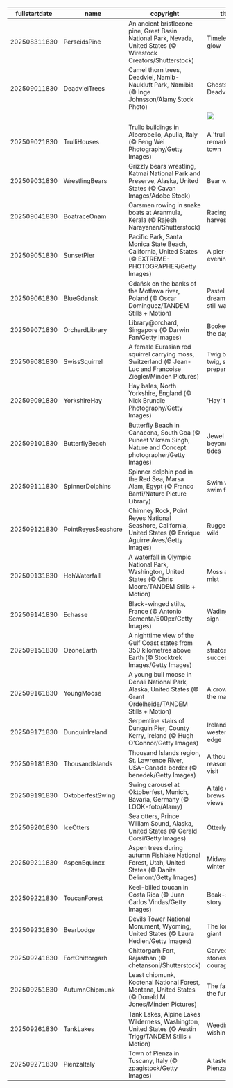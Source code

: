 |fullstartdate|name|copyright|title|image|
|--|--|--|--|--|
202508311830|PerseidsPine|An ancient bristlecone pine, Great Basin National Park, Nevada, United States (© Wirestock Creators/Shutterstock)|Timeless glow|![](/en-IN/2025/09/202508311830PerseidsPine.jpg)|
202509011830|DeadvleiTrees|Camel thorn trees, Deadvlei, Namib-Naukluft Park, Namibia (© Inge Johnsson/Alamy Stock Photo)|Ghosts of Deadvlei|![](/en-IN/2025/09/202509011830DeadvleiTrees.jpg)|
||||![](/en-IN/2025/09/.jpg)|
202509021830|TrulliHouses|Trullo buildings in Alberobello, Apulia, Italy (© Feng Wei Photography/Getty Images)|A 'trulli' remarkable town|![](/en-IN/2025/09/202509021830TrulliHouses.jpg)|
202509031830|WrestlingBears|Grizzly bears wrestling, Katmai National Park and Preserve, Alaska, United States (© Cavan Images/Adobe Stock)|Bear with us|![](/en-IN/2025/09/202509031830WrestlingBears.jpg)|
202509041830|BoatraceOnam|Oarsmen rowing in snake boats at Aranmula, Kerala (© Rajesh Narayanan/Shutterstock)|Racing the harvest tides|![](/en-IN/2025/09/202509041830BoatraceOnam.jpg)|
202509051830|SunsetPier|Pacific Park, Santa Monica State Beach, California, United States (© EXTREME-PHOTOGRAPHER/Getty Images)|A pier-fect evening|![](/en-IN/2025/09/202509051830SunsetPier.jpg)|
202509061830|BlueGdansk|Gdańsk on the banks of the Motława river, Poland (© Oscar Dominguez/TANDEM Stills + Motion)|Pastel dreams and still waters|![](/en-IN/2025/09/202509061830BlueGdansk.jpg)|
202509071830|OrchardLibrary|Library@orchard, Singapore (© Darwin Fan/Getty Images)|Booked for the day|![](/en-IN/2025/09/202509071830OrchardLibrary.jpg)|
202509081830|SwissSquirrel|A female Eurasian red squirrel carrying moss, Switzerland (© Jean-Luc and Francoise Ziegler/Minden Pictures)|Twig by twig, she prepares|![](/en-IN/2025/09/202509081830SwissSquirrel.jpg)|
202509091830|YorkshireHay|Hay bales, North Yorkshire, England (© Nick Brundle Photography/Getty Images)|'Hay' there!|![](/en-IN/2025/09/202509091830YorkshireHay.jpg)|
202509101830|ButterflyBeach|Butterfly Beach in Canacona, South Goa (© Puneet Vikram Singh, Nature and Concept photographer/Getty Images)|Jewel beyond the tides|![](/en-IN/2025/09/202509101830ButterflyBeach.jpg)|
202509111830|SpinnerDolphins|Spinner dolphin pod in the Red Sea, Marsa Alam, Egypt (© Franco Banfi/Nature Picture Library)|Swim wild, swim free|![](/en-IN/2025/09/202509111830SpinnerDolphins.jpg)|
202509121830|PointReyesSeashore|Chimney Rock, Point Reyes National Seashore, California, United States (© Enrique Aguirre Aves/Getty Images)|Rugged and wild|![](/en-IN/2025/09/202509121830PointReyesSeashore.jpg)|
202509131830|HohWaterfall|A waterfall in Olympic National Park, Washington, United States (© Chris Moore/TANDEM Stills + Motion)|Moss and mist|![](/en-IN/2025/09/202509131830HohWaterfall.jpg)|
202509141830|Echasse|Black-winged stilts, France (© Antonio Sementa/500px/Getty Images)|Wading for a sign|![](/en-IN/2025/09/202509141830Echasse.jpg)|
202509151830|OzoneEarth|A nighttime view of the Gulf Coast states from 350 kilometres above Earth (© Stocktrek Images/Getty Images)|A stratospheric success|![](/en-IN/2025/09/202509151830OzoneEarth.jpg)|
202509161830|YoungMoose|A young bull moose in Denali National Park, Alaska, United States (© Grant Ordelheide/TANDEM Stills + Motion)|A crown in the making|![](/en-IN/2025/09/202509161830YoungMoose.jpg)|
202509171830|DunquinIreland|Serpentine stairs of Dunquin Pier, County Kerry, Ireland (© Hugh O'Connor/Getty Images)|Ireland's western edge|![](/en-IN/2025/09/202509171830DunquinIreland.jpg)|
202509181830|ThousandIslands|Thousand Islands region, St. Lawrence River, USA-Canada border (© benedek/Getty Images)|A thousand reasons to visit|![](/en-IN/2025/09/202509181830ThousandIslands.jpg)|
202509191830|OktoberfestSwing|Swing carousel at Oktoberfest, Munich, Bavaria, Germany (© LOOK-foto/Alamy)|A tale of brews and views|![](/en-IN/2025/09/202509191830OktoberfestSwing.jpg)|
202509201830|IceOtters|Sea otters, Prince William Sound, Alaska, United States (© Gerald Corsi/Getty Images)|Otterly cool|![](/en-IN/2025/09/202509201830IceOtters.jpg)|
202509211830|AspenEquinox|Aspen trees during autumn Fishlake National Forest, Utah, United States (© Danita Delimont/Getty Images)|Midway to winter|![](/en-IN/2025/09/202509211830AspenEquinox.jpg)|
202509221830|ToucanForest|Keel-billed toucan in Costa Rica (© Juan Carlos Vindas/Getty Images)|Beak-side story|![](/en-IN/2025/09/202509221830ToucanForest.jpg)|
202509231830|BearLodge|Devils Tower National Monument, Wyoming, United States (© Laura Hedien/Getty Images)|The lonely giant|![](/en-IN/2025/09/202509231830BearLodge.jpg)|
202509241830|FortChittorgarh|Chittorgarh Fort, Rajasthan (© chetansoni/Shutterstock)|Carved stones of courage|![](/en-IN/2025/09/202509241830FortChittorgarh.jpg)|
202509251830|AutumnChipmunk|Least chipmunk, Kootenai National Forest, Montana, United States (© Donald M. Jones/Minden Pictures)|The fast and the furriest|![](/en-IN/2025/09/202509251830AutumnChipmunk.jpg)|
202509261830|TankLakes|Tank Lakes, Alpine Lakes Wilderness, Washington, United States (© Austin Trigg/TANDEM Stills + Motion)|Weeding and wishing|![](/en-IN/2025/09/202509261830TankLakes.jpg)|
202509271830|PienzaItaly|Town of Pienza in Tuscany, Italy (© zpagistock/Getty Images)|A taste of Pienza|![](/en-IN/2025/09/202509271830PienzaItaly.jpg)|
